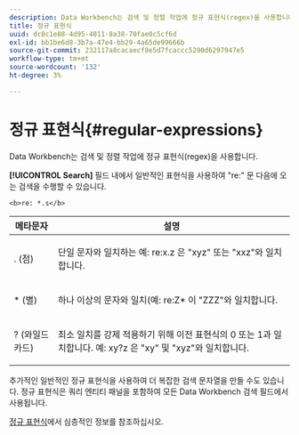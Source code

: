 ```yaml
---
description: Data Workbench는 검색 및 정렬 작업에 정규 표현식(regex)을 사용합니다.
title: 정규 표현식
uuid: dc8c1e88-4d95-4011-8a38-70fae0c5cf6d
exl-id: bb1be6d8-3b7a-47e4-bb29-4a65de99666b
source-git-commit: 232117a8cacaecf8e5d7fcaccc5290d6297947e5
workflow-type: tm+mt
source-wordcount: '132'
ht-degree: 3%

---
```


# 정규 표현식{#regular-expressions}

Data Workbench는 검색 및 정렬 작업에 정규 표현식(regex)을 사용합니다.

**[!UICONTROL Search]** 필드 내에서 일반적인 표현식을 사용하여 &quot;re:&quot; 문 다음에 오는 검색을 수행할 수 있습니다.

```
<b>re: *.s</b>
```

<table id="table_BA125AB039794EE382B33003BE4E0AFB"> 
 <thead> 
  <tr> 
   <th colname="col1" class="entry"> 메타문자 </th> 
   <th colname="col2" class="entry"> 설명 </th> 
  </tr> 
 </thead>
 <tbody> 
  <tr> 
   <td colname="col1"> <p>. (점) </p> </td> 
   <td colname="col2"> <p>단일 문자와 일치하는 예: <span class="filepath"> re:x.z </span>은 "xyz" 또는 "xxz"와 일치합니다. </p> </td> 
  </tr> 
  <tr> 
   <td colname="col1"> <p>* (별) </p> </td> 
   <td colname="col2"> <p>하나 이상의 문자와 일치(예: <span class="filepath"> re:Z* </span>이 "ZZZ"와 일치합니다. </p> </td> 
  </tr> 
  <tr> 
   <td colname="col1"> <p>? (와일드카드) </p> </td> 
   <td colname="col2"> <p>최소 일치를 강제 적용하기 위해 이전 표현식의 0 또는 1과 일치합니다. 예: <span class="filepath"> xy?z </span>은 "xy" 및 "xyz"와 일치합니다. </p> </td> 
  </tr> 
 </tbody> 
</table>

추가적인 일반적인 정규 표현식을 사용하여 더 복잡한 검색 문자열을 만들 수도 있습니다. 정규 표현식은 쿼리 엔티티 패널을 포함하여 모든 Data Workbench 검색 필드에서 사용됩니다.

[정규 표현식](https://experienceleague.adobe.com/docs/data-workbench/using/dataset/c-dataset-constr.html#Regular_Expressions)에서 심층적인 정보를 참조하십시오.
